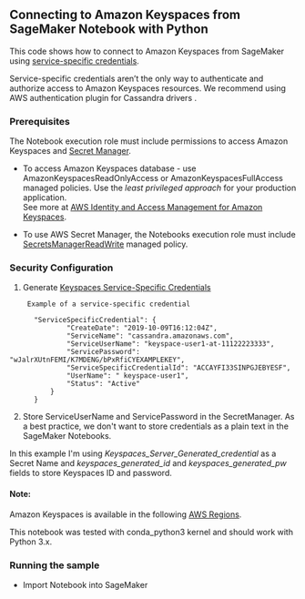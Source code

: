 

## Connecting to Amazon Keyspaces from SageMaker Notebook with Python


This code shows how to connect to Amazon Keyspaces from SageMaker using [service-specific credentials](https://docs.aws.amazon.com/keyspaces/latest/devguide/programmatic.credentials.html).

Service-specific credentials aren’t the only way to authenticate and authorize access to Amazon Keyspaces resources. We recommend using AWS authentication plugin for Cassandra drivers .


### Prerequisites<a name="Prerequisites"></a></a>
The Notebook execution role must include permissions to access Amazon Keyspaces and [Secret Manager](https://aws.amazon.com/secrets-manager/).

*  To access Amazon Keyspaces database - use AmazonKeyspacesReadOnlyAccess or AmazonKeyspacesFullAccess managed policies. Use the _least privileged approach_ for your production application.  
See more at
[AWS Identity and Access Management for Amazon Keyspaces](https://docs.aws.amazon.com/keyspaces/latest/devguide/security-iam.html).

* To use AWS Secret Manager, the Notebooks execution role must include  [SecretsManagerReadWrite](https://docs.aws.amazon.com/secretsmanager/latest/userguide/reference_available-policies.html) managed policy.



### Security Configuration

1. Generate [Keyspaces Service-Specific Credentials](https://docs.aws.amazon.com/keyspaces/latest/devguide/programmatic.credentials.html)


        Example of a service-specific credential

  ```
        "ServiceSpecificCredential": {
                "CreateDate": "2019-10-09T16:12:04Z",
                "ServiceName": "cassandra.amazonaws.com",
                "ServiceUserName": "keyspace-user1-at-11122223333",
                "ServicePassword": "wJalrXUtnFEMI/K7MDENG/bPxRfiCYEXAMPLEKEY",
                "ServiceSpecificCredentialId": "ACCAYFI33SINPGJEBYESF",
                "UserName": " keyspace-user1",
                "Status": "Active"
            }
        }
  ```

2. Store ServiceUserName and ServicePassword in the SecretManager.  As a best practice, we don't want to store credentials as a plain text in the SageMaker Notebooks.

  In this example I'm using
_Keyspaces_Server_Generated_credential_ as a Secret Name and _keyspaces_generated_id_ and _keyspaces_generated_pw_ fields to store Keyspaces ID and password.




#### Note:
Amazon Keyspaces is available in the following [AWS Regions](https://docs.aws.amazon.com/keyspaces/latest/devguide/programmatic.endpoints.html).

This notebook was tested with conda_python3 kernel and should work with Python 3.x.

### Running the sample
*  Import Notebook into SageMaker 	

